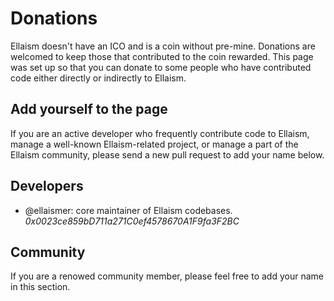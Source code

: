 # Donations

Ellaism doesn't have an ICO and is a coin without pre-mine. Donations are welcomed to keep those that contributed to the coin rewarded. This page was set up so that you can donate to some people who have contributed code either directly or indirectly to Ellaism.

## Add yourself to the page

If you are an active developer who frequently contribute code to Ellaism, manage a well-known Ellaism-related project, or manage a part of the Ellaism community, please send a new pull request to add your name below.

## Developers

* @ellaismer: core maintainer of Ellaism codebases. *0x0023ce859bD711a271C0ef4578670A1F9fa3F2BC*

## Community

If you are a renowed community member, please feel free to add your name in this section.
